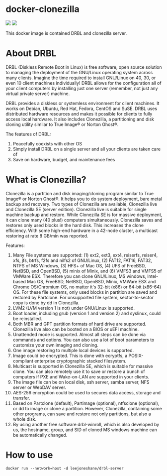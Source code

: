 # docker-clonezilla
[![](https://images.microbadger.com/badges/version/leejoneshane/drbl-server.svg)](http://microbadger.com/images/leejoneshane/drbl-server "Get your own version badge on microbadger.com")
[![](https://images.microbadger.com/badges/image/leejoneshane/drbl-server.svg)](http://microbadger.com/images/leejoneshane/drbl-server "Get your own image badge on microbadger.com")

This docker image is contained DRBL and clonezilla server.

# About DRBL

DRBL (Diskless Remote Boot in Linux) is free software, open source solution to managing the deployment of the GNU/Linux operating system across many clients. Imagine the time required to install GNU/Linux on 40, 30, or even 10 client machines individually! DRBL allows for the configuration all of your client computers by installing just one server (remember, not just any virtual private server) machine.

DRBL provides a diskless or systemless environment for client machines. It works on Debian, Ubuntu, Red Hat, Fedora, CentOS and SuSE. DRBL uses distributed hardware resources and makes it possible for clients to fully access local hardware. It also includes Clonezilla, a partitioning and disk cloning utility similar to True Image® or Norton Ghost®.

The features of DRBL:
1. Peacefully coexists with other OS
2. Simply install DRBL on a single server and all your clients are taken care of
3. Save on hardware, budget, and maintenance fees

# What is Clonezilla?

Clonezilla is a partition and disk imaging/cloning program similar to True Image® or Norton Ghost®. It helps you to do system deployment, bare metal backup and recovery. Two types of Clonezilla are available, Clonezilla live and Clonezilla SE (server edition). Clonezilla live is suitable for single machine backup and restore. While Clonezilla SE is for massive deployment, it can clone many (40 plus!) computers simultaneously. Clonezilla saves and restores only used blocks in the hard disk. This increases the clone efficiency. With some high-end hardware in a 42-node cluster, a multicast restoring at rate 8 GB/min was reported.

Features:
1. Many File systems are supported: (1) ext2, ext3, ext4, reiserfs, reiser4, xfs, jfs, btrfs, f2fs and nilfs2 of GNU/Linux, (2) FAT12, FAT16, FAT32, NTFS of MS Windows, (3) HFS+ of Mac OS, (4) UFS of FreeBSD, NetBSD, and OpenBSD, (5) minix of Minix, and (6) VMFS3 and VMFS5 of VMWare ESX. Therefore you can clone GNU/Linux, MS windows, Intel-based Mac OS, FreeBSD, NetBSD, OpenBSD, Minix, VMWare ESX and Chrome OS/Chromium OS, no matter it's 32-bit (x86) or 64-bit (x86-64) OS. For these file systems, only used blocks in partition are saved and restored by Partclone. For unsupported file system, sector-to-sector copy is done by dd in Clonezilla.
2. LVM2 (LVM version 1 is not) under GNU/Linux is supported.
3. Boot loader, including grub (version 1 and version 2) and syslinux, could be reinstalled.
4. Both MBR and GPT partition formats of hard drive are supported. Clonezilla live also can be booted on a BIOS or uEFI machine.
5. Unattended mode is supported. Almost all steps can be done via commands and options. You can also use a lot of boot parameters to customize your own imaging and cloning.
6. One image restoring to multiple local devices is supported.
7. Image could be encrypted. This is done with ecryptfs, a POSIX-compliant enterprise cryptographic stacked filesystem.
8. Multicast is supported in Clonezilla SE, which is suitable for massive clone. You can also remotely use it to save or restore a bunch of computers if PXE and Wake-on-LAN are supported in your clients.
9. The image file can be on local disk, ssh server, samba server, NFS server or WebDAV server.
10. AES-256 encryption could be used to secures data access, storage and transfer.
11. Based on Partclone (default), Partimage (optional), ntfsclone (optional), or dd to image or clone a partition. However, Clonezilla, containing some other programs, can save and restore not only partitions, but also a whole disk.
12. By using another free software drbl-winroll, which is also developed by us, the hostname, group, and SID of cloned MS windows machine can be automatically changed.

# How to use
```
docker run --network=host -d leejoneshane/drbl-server
```
